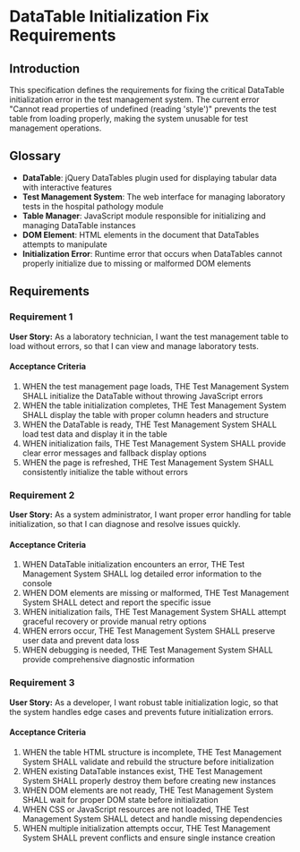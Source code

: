 # DataTable Initialization Fix Requirements

## Introduction

This specification defines the requirements for fixing the critical DataTable initialization error in the test management system. The current error "Cannot read properties of undefined (reading 'style')" prevents the test table from loading properly, making the system unusable for test management operations.

## Glossary

- **DataTable**: jQuery DataTables plugin used for displaying tabular data with interactive features
- **Test Management System**: The web interface for managing laboratory tests in the hospital pathology module
- **Table Manager**: JavaScript module responsible for initializing and managing DataTable instances
- **DOM Element**: HTML elements in the document that DataTables attempts to manipulate
- **Initialization Error**: Runtime error that occurs when DataTables cannot properly initialize due to missing or malformed DOM elements

## Requirements

### Requirement 1

**User Story:** As a laboratory technician, I want the test management table to load without errors, so that I can view and manage laboratory tests.

#### Acceptance Criteria

1. WHEN the test management page loads, THE Test Management System SHALL initialize the DataTable without throwing JavaScript errors
2. WHEN the table initialization completes, THE Test Management System SHALL display the table with proper column headers and structure
3. WHEN the DataTable is ready, THE Test Management System SHALL load test data and display it in the table
4. WHEN initialization fails, THE Test Management System SHALL provide clear error messages and fallback display options
5. WHEN the page is refreshed, THE Test Management System SHALL consistently initialize the table without errors

### Requirement 2

**User Story:** As a system administrator, I want proper error handling for table initialization, so that I can diagnose and resolve issues quickly.

#### Acceptance Criteria

1. WHEN DataTable initialization encounters an error, THE Test Management System SHALL log detailed error information to the console
2. WHEN DOM elements are missing or malformed, THE Test Management System SHALL detect and report the specific issue
3. WHEN initialization fails, THE Test Management System SHALL attempt graceful recovery or provide manual retry options
4. WHEN errors occur, THE Test Management System SHALL preserve user data and prevent data loss
5. WHEN debugging is needed, THE Test Management System SHALL provide comprehensive diagnostic information

### Requirement 3

**User Story:** As a developer, I want robust table initialization logic, so that the system handles edge cases and prevents future initialization errors.

#### Acceptance Criteria

1. WHEN the table HTML structure is incomplete, THE Test Management System SHALL validate and rebuild the structure before initialization
2. WHEN existing DataTable instances exist, THE Test Management System SHALL properly destroy them before creating new instances
3. WHEN DOM elements are not ready, THE Test Management System SHALL wait for proper DOM state before initialization
4. WHEN CSS or JavaScript resources are not loaded, THE Test Management System SHALL detect and handle missing dependencies
5. WHEN multiple initialization attempts occur, THE Test Management System SHALL prevent conflicts and ensure single instance creation